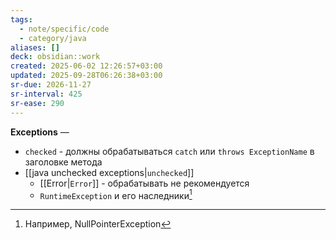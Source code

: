 ```yaml
---
tags:
  - note/specific/code
  - category/java
aliases: []
deck: obsidian::work
created: 2025-06-02 12:26:57+03:00
updated: 2025-09-28T06:26:38+03:00
sr-due: 2026-11-27
sr-interval: 425
sr-ease: 290
---
```


**Exceptions**
—
- `checked` - должны обрабатываться `catch` или `throws ExceptionName` в заголовке метода
- [[java unchecked exceptions|`unchecked`]]
	- [[Error|`Error`]] - обрабатывать не рекомендуется
	- `RuntimeException` и его наследники[^1]

[^1]: Например, NullPointerException
